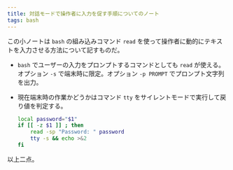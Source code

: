 ```yaml
---
title: 対話モードで操作者に入力を促す手順についてのノート
tags: bash
---
```


この小ノートは `bash` の組み込みコマンド `read` を使って操作者に動的にテキストを入力させる方法について記すものだ。

* `bash` でユーザーの入力をプロンプトするコマンドとしても `read` が使える。
  オプション `-s` で端末時に限定。オプション `-p PROMPT` でプロンプト文字列を出力。
* 現在端末時の作業かどうかはコマンド `tty` をサイレントモードで実行して戻り値を判定する。

  ```bash
  local password="$1"
  if [[ -z $1 ]] ; then
      read -sp "Password: " password
      tty -s && echo >&2
  fi
  ```

以上二点。
